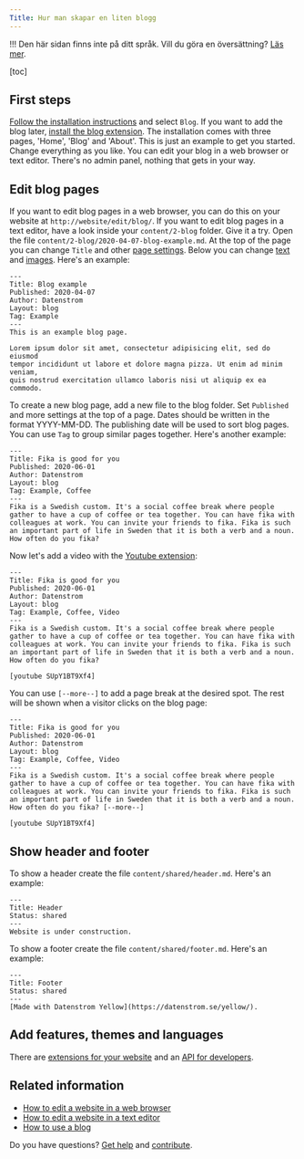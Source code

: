 ```yaml
---
Title: Hur man skapar en liten blogg
---
```

!!! Den här sidan finns inte på ditt språk. Vill du göra en översättning? [Läs mer](/sv/yellow/help/contributing-guidelines).

[toc]

## First steps

[Follow the installation instructions](how-to-get-started) and select `Blog`. If you want to add the blog later, [install the blog extension](https://github.com/datenstrom/yellow-extensions/tree/master/source/blog). The installation comes with three pages, 'Home', 'Blog' and 'About'. This is just an example to get you started. Change everything as you like. You can edit your blog in a web browser or text editor. There's no admin panel, nothing that gets in your way.

## Edit blog pages

If you want to edit blog pages in a web browser, you can do this on your website at `http://website/edit/blog/`. If you want to edit blog pages in a text editor, have a look inside your `content/2-blog` folder. Give it a try. Open the file `content/2-blog/2020-04-07-blog-example.md`. At the top of the page you can change `Title` and other [page settings](how-to-adjust-system#page-settings). Below you can change [text](how-to-adjust-content#text) and [images](how-to-adjust-media#images). Here's an example:

```
---
Title: Blog example
Published: 2020-04-07
Author: Datenstrom
Layout: blog
Tag: Example
---
This is an example blog page. 

Lorem ipsum dolor sit amet, consectetur adipisicing elit, sed do eiusmod 
tempor incididunt ut labore et dolore magna pizza. Ut enim ad minim veniam, 
quis nostrud exercitation ullamco laboris nisi ut aliquip ex ea commodo. 
```

To create a new blog page, add a new file to the blog folder. Set `Published` and more settings at the top of a page. Dates should be written in the format YYYY-MM-DD. The publishing date will be used to sort blog pages. You can use `Tag` to group similar pages together. Here's another example:

```
---
Title: Fika is good for you
Published: 2020-06-01
Author: Datenstrom
Layout: blog
Tag: Example, Coffee
---
Fika is a Swedish custom. It's a social coffee break where people 
gather to have a cup of coffee or tea together. You can have fika with 
colleagues at work. You can invite your friends to fika. Fika is such 
an important part of life in Sweden that it is both a verb and a noun. 
How often do you fika?
```

Now let's add a video with the [Youtube extension](https://github.com/datenstrom/yellow-extensions/tree/master/source/youtube):

```
---
Title: Fika is good for you
Published: 2020-06-01
Author: Datenstrom
Layout: blog
Tag: Example, Coffee, Video
---
Fika is a Swedish custom. It's a social coffee break where people 
gather to have a cup of coffee or tea together. You can have fika with 
colleagues at work. You can invite your friends to fika. Fika is such 
an important part of life in Sweden that it is both a verb and a noun. 
How often do you fika?

[youtube SUpY1BT9Xf4]
```

You can use `[--more--]` to add a page break at the desired spot. The rest will be shown when a visitor clicks on the blog page:

```
---
Title: Fika is good for you
Published: 2020-06-01
Author: Datenstrom
Layout: blog
Tag: Example, Coffee, Video
---
Fika is a Swedish custom. It's a social coffee break where people 
gather to have a cup of coffee or tea together. You can have fika with 
colleagues at work. You can invite your friends to fika. Fika is such 
an important part of life in Sweden that it is both a verb and a noun. 
How often do you fika? [--more--]

[youtube SUpY1BT9Xf4]
```

## Show header and footer

To show a header create the file `content/shared/header.md`. Here's an example:

```
---
Title: Header
Status: shared
---
Website is under construction.
```

To show a footer create the file `content/shared/footer.md`. Here's an example:

```
---
Title: Footer
Status: shared
---
[Made with Datenstrom Yellow](https://datenstrom.se/yellow/).
```

## Add features, themes and languages

There are [extensions for your website](https://github.com/datenstrom/yellow-extensions) and an [API for developers](api-for-developers).

## Related information

* [How to edit a website in a web browser](https://github.com/datenstrom/yellow-extensions/tree/master/source/edit)
* [How to edit a website in a text editor](https://github.com/datenstrom/yellow-extensions/tree/master/source/core)
* [How to use a blog](https://github.com/datenstrom/yellow-extensions/tree/master/source/blog)

Do you have questions? [Get help](.) and [contribute](contributing-guidelines).
